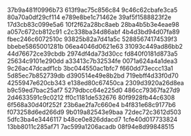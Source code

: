 37b9a481f0996b73
613f9ac75c856c84
9c46c62cbafe3ca5
80a70a0df29cf114
e789e8be1c71462e
39af5f1588823f2e
17d3cb83c099e5a6
10f2f62a28bc8aeb
28ba4b5b3e4eae98
a057c672cb812c91
c2c338ba34d86abf
4b4d3bd94d07fa89
fbec246c6072510c
93825b82a7d41a5c
52885674174539f3
bbebe5865001281b
06ea4046d0621e63
31093c449ad86bb2
44d76672ce39cbdb
2974df4da73d30cc
fd840f0181d873a5
25634c9101e290dd
a33413c7b32534fe
0071a624a4a1dea3
9c26ac47dcadf1cb
3bc044550ac1bfc7
f660dd73eccc13a1
5d85ec7b852739db
d390514e49e8b2bd
719ebff4d33f0d70
4255947e620cb343
e138ed80c67450ca
2309d3920a26d8ea
b9c59ed7bac25af7
5279dbcc64e225d0
486cc79367fa27d9
2d4633591c9c0212
ff0c1181de532676
80f9928fb44c6308
6f568a30d40f252f
23b6ae2fa7c660e4
b4f831e68c9177b6
f073258d6ed266d9
9b019a82543e9baa
72dec72c3612d503
5dfc3ba4e3446117
b48ce0e826ddacd7
1cfe40d017733824
13bb8011c285af71
7ac599a1206acadb
08f94e8d99848515
